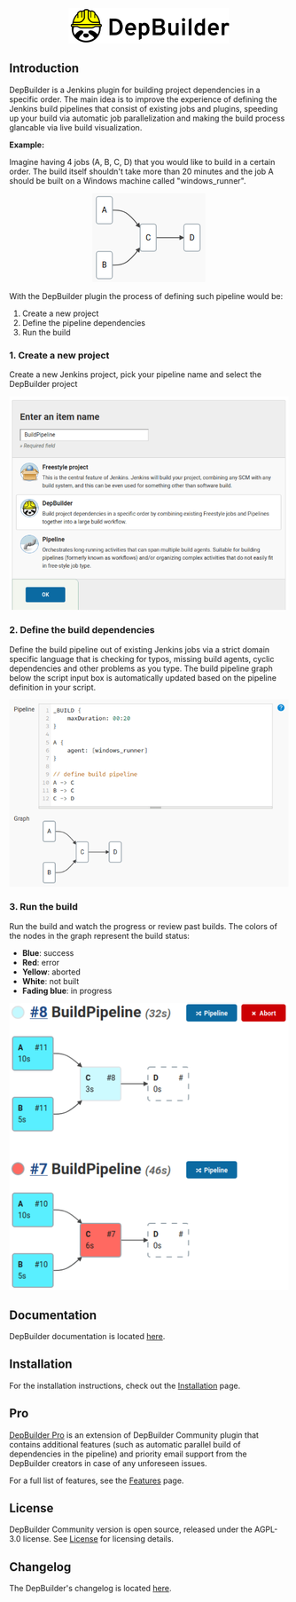 <p align="center">
    <img src="docs/_static/logo_dark_min.png" height="64" alt="DepBuilder logo">
</p>


## Introduction

DepBuilder is a Jenkins plugin for building project dependencies in a specific
order. The main idea is to improve the experience of defining the Jenkins build
pipelines that consist of existing jobs and plugins, speeding up your build
via automatic job parallelization and making the build process glancable
via live build visualization. 

**Example:**

Imagine having 4 jobs (A, B, C, D) that you would like to build in a certain 
order. The build itself shouldn't take more than 20 minutes and the job A
should be built on a Windows machine called "windows_runner".

<p align="center">
    <img src="docs/docs/images/initialBuildDefinition_min.png" alt="Desired build pipeline definition" />
</p>

With the DepBuilder plugin the process of defining such pipeline would be:

1. Create a new project
2. Define the pipeline dependencies
3. Run the build 


### 1. Create a new project

Create a new Jenkins project, pick your pipeline name and select the DepBuilder project

<p align="center">
    <img src="docs/docs/images/ui/newProject_min.png" alt="Create a new DepBuilder project through Jenkins New Item option">
</p>


### 2. Define the build dependencies

Define the build pipeline out of existing Jenkins jobs via a strict domain specific
language that is checking for typos, missing build agents, cyclic dependencies and 
other problems as you type. The build pipeline graph below the script input box 
is automatically updated based on the pipeline definition in your script.

<p align="center">
    <img src="docs/docs/images/intro/pipelineDefinition_min.png" alt="Definition of the DepBuilder Pipeline script"/>
</p>


### 3. Run the build

Run the build and watch the progress or review past builds. The colors of the nodes in
the graph represent the build status:

* **Blue**: success
* **Red**: error
* **Yellow**: aborted
* **White**: not built
* **Fading blue**: in progress

<p align="center">
    <img src="docs/docs/images/intro/buildHistory_min.png" alt="DepBuilder pipeline build visualization"/>
</p>


## Documentation

DepBuilder documentation is located [here](https://docs.royalsloth.eu/depbuilder/latest/docs/000_intro.html).


## Installation 

For the installation instructions, check out the [Installation](https://docs.royalsloth.eu/depbuilder/latest/docs/004_installation.html) page.


## Pro

[DepBuilder Pro](https://www.royalsloth.eu/products/depbuilder/) is an extension of DepBuilder Community 
plugin that contains additional features (such as automatic parallel build of dependencies in the pipeline) 
and priority email support from the DepBuilder creators in case of any unforeseen
issues.

For a full list of features, see the [Features](https://docs.royalsloth.eu/depbuilder/latest/docs/001_features.html) page.


## License

DepBuilder Community version is open source, released under the AGPL-3.0 license.
See [License](LICENSE) for licensing details.


## Changelog

The DepBuilder's changelog is located 
[here](https://docs.royalsloth.eu/depbuilder/latest/docs/007_changelog.html).

